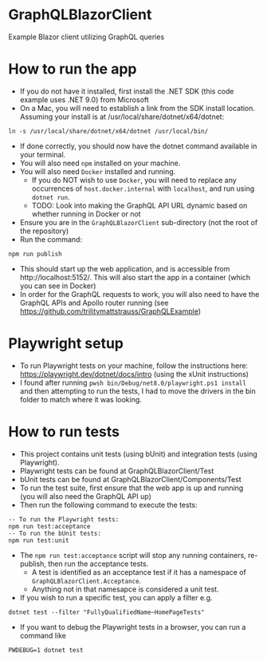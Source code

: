 # GraphQLBlazorClient
Example Blazor client utilizing GraphQL queries

# How to run the app

* If you do not have it installed, first install the .NET SDK (this code example uses .NET 9.0) from Microsoft
* On a Mac, you will need to establish a link from the SDK install location. Assuming your install is at /usr/local/share/dotnet/x64/dotnet:
```
ln -s /usr/local/share/dotnet/x64/dotnet /usr/local/bin/
```
* If done correctly, you should now have the dotnet command available in your terminal.
* You will also need `npm` installed on your machine.
* You will also need `Docker` installed and running.
  * If you do NOT wish to use `Docker`, you will need to replace any occurrences of `host.docker.internal` with `localhost`, and run using `dotnet run`.
  * TODO: Look into making the GraphQL API URL dynamic based on whether running in Docker or not
* Ensure you are in the `GraphQLBlazorClient` sub-directory (not the root of the repository)
* Run the command:
```
npm run publish
```
* This should start up the web application, and is accessible from http://localhost:5152/.  This will also start the app in a container (which you can see in Docker)
* In order for the GraphQL requests to work, you will also need to have the GraphQL APIs and Apollo router running (see https://github.com/trilitymattstrauss/GraphQLExample)

# Playwright setup

* To run Playwright tests on your machine, follow the instructions here: https://playwright.dev/dotnet/docs/intro (using the xUnit instructions)
* I found after running `pwsh bin/Debug/net8.0/playwright.ps1 install` and then attempting to run the tests, I had to move the drivers in the bin folder to match where it was looking.

# How to run tests

* This project contains unit tests (using bUnit) and integration tests (using Playwright).
* Playwright tests can be found at GraphQLBlazorClient/Test
* bUnit tests can be found at GraphQLBlazorClient/Components/Test
* To run the test suite, first ensure that the web app is up and running (you will also need the GraphQL API up)
* Then run the following command to execute the tests:
```
-- To run the Playwright tests:
npm run test:acceptance
-- To run the bUnit tests:
npm run test:unit
```
* The `npm run test:acceptance` script will stop any running containers, re-publish, then run the acceptance tests.
  * A test is identified as an acceptance test if it has a namespace of `GraphQLBlazorClient.Acceptance`.
  * Anything not in that namesapce is considered a unit test.
* If you wish to run a specific test, you can apply a filter e.g.
```
dotnet test --filter "FullyQualifiedName~HomePageTests"
```
* If you want to debug the Playwright tests in a browser, you can run a command like
```
PWDEBUG=1 dotnet test
```